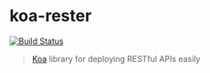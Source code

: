 # koa-rester

[![Build Status](https://travis-ci.org/dicearr/koa-rester.svg?branch=master)](https://travis-ci.org/dicearr/koa-rester)

> [Koa](https://github.com/koajs/koa) library for deploying RESTful APIs easily
